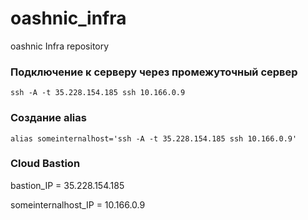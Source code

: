 # oashnic_infra
oashnic Infra repository

### Подключение к серверу через промежуточный сервер

```
ssh -A -t 35.228.154.185 ssh 10.166.0.9
```

### Создание alias

```
alias someinternalhost='ssh -A -t 35.228.154.185 ssh 10.166.0.9'
```

### Cloud Bastion

bastion_IP = 35.228.154.185

someinternalhost_IP = 10.166.0.9
